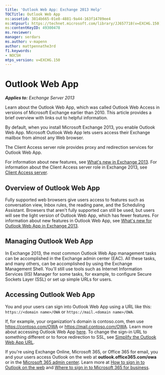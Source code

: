 ```yaml
---
title: 'Outlook Web App: Exchange 2013 Help'
TOCTitle: Outlook Web App
ms:assetid: 3814b665-01e8-4881-9a44-163f14789ee4
ms:mtpsurl: https://technet.microsoft.com/library/JJ657718(v=EXCHG.150)
ms:contentKeyID: 49300478
ms.reviewer: 
manager: serdars
ms.author: v-mapenn
author: mattpennathe3rd
f1.keywords:
- NOCSH
mtps_version: v=EXCHG.150
---
```


# Outlook Web App

_**Applies to:** Exchange Server 2013_

Learn about the Outlook Web App, which was called Outlook Web Access in versions of Microsoft Exchange earlier than 2010. This article provides a brief overview with links out to helpful information.

By default, when you install Microsoft Exchange 2013, you enable Outlook Web App. Microsoft Outlook Web App lets users access their Exchange mailbox from almost any Web browser.

The Client Access server role provides proxy and redirection services for Outlook Web App.

For information about new features, see [What's new in Exchange 2013](what-s-new-in-exchange-2013-exchange-2013-help.md). For information about the Client Access server role in Exchange 2013, see [Client Access server](client-access-server-exchange-2013-help.md).

## Overview of Outlook Web App

Fully supported web browsers give users access to features such as conversation view, Inbox rules, the reading pane, and the Scheduling Assistant. Browsers that aren't fully supported can still be used, but users will see the light version of Outlook Web App, which has fewer features. For information about new features in Outlook Web App, see [What's new for Outlook Web App in Exchange 2013](what-s-new-for-outlook-web-app-in-exchange-2013-exchange-2013-help.md).

## Managing Outlook Web App

In Exchange 2013, the most common Outlook Web App management tasks can be accomplished in the Exchange admin center (EAC). All these tasks, and many others, can be accomplished by using the Exchange Management Shell. You'll still use tools such as Internet Information Services (IIS) Manager for some tasks, for example, to configure Secure Sockets Layer (SSL) or set up simple URLs for users.

## Accessing Outlook Web App

You and your users can sign into Outlook Web App using a URL like this: `https://<domain name>/OWA` or `https://mail.<domain name>/OWA`.

If, for example, your organization's domain is contoso.com, then use <https://contoso.com/OWA> or <https://mail.contoso.com/OWA>. Learn more about accessing Outlook Web App [here](https://docs.microsoft.com/exchange/troubleshoot/client-connectivity/set-up-web-access). To change the sign-in URL to something different or to force redirection to SSL, see [Simplify the Outlook Web App URL](simplify-the-outlook-web-app-url-exchange-2013-help.md).

If you're using Exchange Online, Microsoft 365, or Office 365 for email, you and your users access Outlook on the web at **outlook.office365.com/owa** or in the [Microsoft 365 admin center](https://admin.microsoft.com). Learn more at [How to sign in to Outlook on the web](https://support.microsoft.com/office/763fab4d-0138-4814-b450-37fc286bcb79) and [Where to sign in to Microsoft 365 for business](https://support.microsoft.com/office/e9eb7d51-5430-4929-91ab-6157c5a050b4).
